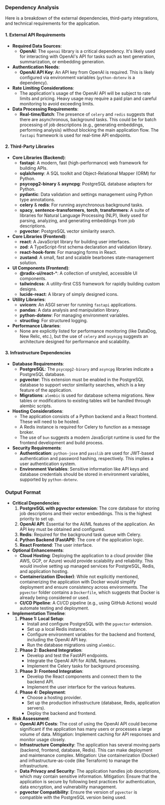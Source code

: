 ### Dependency Analysis

Here is a breakdown of the external dependencies, third-party integrations, and technical requirements for the application.

#### 1. External API Requirements

*   **Required Data Sources**:
    *   **OpenAI**: The `openai` library is a critical dependency. It's likely used for interacting with OpenAI's API for tasks such as text generation, summarization, or embedding generation.
*   **Authentication Needs**:
    *   **OpenAI API Key**: An API key from OpenAI is required. This is likely configured via environment variables (`python-dotenv` is a dependency).
*   **Rate Limiting Considerations**:
    *   The application's usage of the OpenAI API will be subject to rate limits and pricing. Heavy usage may require a paid plan and careful monitoring to avoid exceeding limits.
*   **Data Processing Requirements**:
    *   **Real-time/Batch**: The presence of `celery` and `redis` suggests that there are asynchronous, background tasks. This could be for batch processing of job descriptions (e.g., generating embeddings, performing analysis) without blocking the main application flow. The `fastapi` framework is used for real-time API endpoints.

#### 2. Third-Party Libraries

*   **Core Libraries (Backend)**:
    *   **fastapi**: A modern, fast (high-performance) web framework for building APIs.
    *   **sqlalchemy**: A SQL toolkit and Object-Relational Mapper (ORM) for Python.
    *   **psycopg2-binary** & **asyncpg**: PostgreSQL database adapters for Python.
    *   **pydantic**: Data validation and settings management using Python type annotations.
    *   **celery** & **redis**: For running asynchronous background tasks.
    *   **spacy**, **sentence-transformers**, **torch**, **transformers**: A suite of libraries for Natural Language Processing (NLP), likely used for parsing, analyzing, and generating embeddings from job descriptions.
    *   **pgvector**: PostgreSQL vector similarity search.
*   **Core Libraries (Frontend)**:
    *   **react**: A JavaScript library for building user interfaces.
    *   **zod**: A TypeScript-first schema declaration and validation library.
    *   **react-hook-form**: For managing forms in React.
    *   **zustand**: A small, fast and scalable bearbones state-management solution.
*   **UI Components (Frontend)**:
    *   **@radix-ui/react-***: A collection of unstyled, accessible UI components.
    *   **tailwindcss**: A utility-first CSS framework for rapidly building custom designs.
    *   **lucide-react**: A library of simply designed icons.
*   **Utility Libraries**:
    *   **uvicorn**: An ASGI server for running `fastapi` applications.
    *   **pandas**: A data analysis and manipulation library.
    *   **python-dotenv**: For managing environment variables.
    *   **structlog**: For structured logging.
*   **Performance Libraries**:
    *   None are explicitly listed for performance monitoring (like DataDog, New Relic, etc.), but the use of `celery` and `asyncpg` suggests an architecture designed for performance and scalability.

#### 3. Infrastructure Dependencies

*   **Database Requirements**:
    *   **PostgreSQL**: The `psycopg2-binary` and `asyncpg` libraries indicate a PostgreSQL database.
    *   **pgvector**: This extension must be enabled in the PostgreSQL database to support vector similarity searches, which is a key feature of the application.
    *   **Migrations**: `alembic` is used for database schema migrations. New tables or modifications to existing tables will be handled through alembic scripts.
*   **Hosting Considerations**:
    *   The application consists of a Python backend and a React frontend. These will need to be hosted.
    *   A Redis instance is required for Celery to function as a message broker.
    *   The use of `bun` suggests a modern JavaScript runtime is used for the frontend development and build process.
*   **Security Requirements**:
    *   **Authentication**: `python-jose` and `passlib` are used for JWT-based authentication and password hashing, respectively. This implies a user authentication system.
    *   **Environment Variables**: Sensitive information like API keys and database credentials should be stored in environment variables, supported by `python-dotenv`.

### Output Format

*   **Critical Dependencies**:
    1.  **PostgreSQL with pgvector extension**: The core database for storing job descriptions and their vector embeddings. This is the highest priority to set up.
    2.  **OpenAI API**: Essential for the AI/ML features of the application. An API key must be obtained and configured.
    3.  **Redis**: Required for the background task queue with Celery.
    4.  **Python Backend (FastAPI)**: The core of the application logic.
    5.  **React Frontend**: The user interface.
*   **Optional Enhancements**:
    *   **Cloud Hosting**: Deploying the application to a cloud provider (like AWS, GCP, or Azure) would provide scalability and reliability. This would involve setting up managed services for PostgreSQL, Redis, and application hosting.
    *   **Containerization (Docker)**: While not explicitly mentioned, containerizing the application with Docker would simplify deployment and ensure consistency across environments. The `pgvector` folder contains a `Dockerfile`, which suggests that Docker is already being considered or used.
    *   **CI/CD Pipeline**: A CI/CD pipeline (e.g., using GitHub Actions) would automate testing and deployment.
*   **Implementation Timeline**:
    1.  **Phase 1: Local Setup**:
        *   Install and configure PostgreSQL with the `pgvector` extension.
        *   Set up a local Redis instance.
        *   Configure environment variables for the backend and frontend, including the OpenAI API key.
        *   Run the database migrations using `alembic`.
    2.  **Phase 2: Backend Integration**:
        *   Develop and test the FastAPI endpoints.
        *   Integrate the OpenAI API for AI/ML features.
        *   Implement the Celery tasks for background processing.
    3.  **Phase 3: Frontend Integration**:
        *   Develop the React components and connect them to the backend API.
        *   Implement the user interface for the various features.
    4.  **Phase 4: Deployment**:
        *   Choose a hosting provider.
        *   Set up the production infrastructure (database, Redis, application servers).
        *   Deploy the backend and frontend.
*   **Risk Assessment**:
    *   **OpenAI API Costs**: The cost of using the OpenAI API could become significant if the application has many users or processes a large volume of data. Mitigation: Implement caching for API responses and monitor usage closely.
    *   **Infrastructure Complexity**: The application has several moving parts (backend, frontend, database, Redis). This can make deployment and maintenance complex. Mitigation: Use containerization (Docker) and infrastructure-as-code (like Terraform) to manage the infrastructure.
    *   **Data Privacy and Security**: The application handles job descriptions, which may contain sensitive information. Mitigation: Ensure that the application is secure by following best practices for authentication, data encryption, and vulnerability management.
    *   **pgvector Compatibility**: Ensure the version of `pgvector` is compatible with the PostgreSQL version being used.
